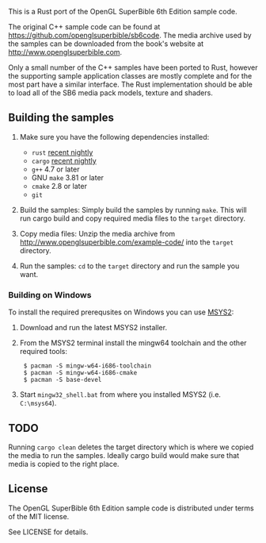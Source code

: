 This is a Rust port of the OpenGL SuperBible 6th Edition sample code.

The original C++ sample code can be found at
https://github.com/openglsuperbible/sb6code. The media archive used by the
samples can be downloaded from the book's website at
http://www.openglsuperbible.com.

Only a small number of the C++ samples have been ported to Rust, however the
supporting sample application classes are mostly complete and for the most
part have a similar interface. The Rust implementation should be able to load
all of the SB6 media pack models, texture and shaders.

## Building the samples

1. Make sure you have the following dependencies installed:
    * `rust` [recent nightly][rust_nightly]
    * `cargo` [recent nightly][cargo_nightly]
    * `g++` 4.7 or later
    * GNU `make` 3.81 or later
    * `cmake` 2.8 or later
    * `git`

2. Build the samples:
    Simply build the samples by running `make`. This will run cargo build and
    copy required media files to the `target` directory.

3. Copy media files:
    Unzip the media archive from http://www.openglsuperbible.com/example-code/
    into the `target` directory.

3. Run the samples:
    `cd` to the `target` directory and run the sample you want.

[rust_nightly]: http://www.rust-lang.org
[cargo_nightly]: http://crates.io

### Building on Windows

To install the required prerequsites on Windows you can use
[MSYS2](http://sourceforge.net/projects/msys2/):

1. Download and run the latest MSYS2 installer.
2. From the MSYS2 terminal install the mingw64 toolchain and the other required
   tools:

        $ pacman -S mingw-w64-i686-toolchain
        $ pacman -S mingw-w64-i686-cmake
        $ pacman -S base-devel

3. Start `mingw32_shell.bat` from where you installed MSYS2 (i.e. `C:\msys64`).

## TODO

Running `cargo clean` deletes the target directory which is where we copied
the media to run the samples. Ideally cargo build would make sure that media
is copied to the right place.

## License

The OpenGL SuperBible 6th Edition sample code is distributed under terms of the
MIT license. 

See LICENSE for details.

